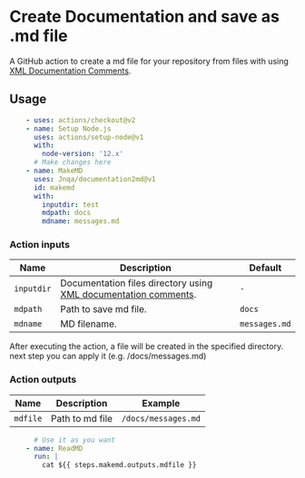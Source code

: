 # Create Documentation and save as .md file
A GitHub action to create a md file for your repository from files with using [XML Documentation Comments](https://docs.microsoft.com/en-us/dotnet/csharp/language-reference/xmldoc/).

## Usage

```yml
    - uses: actions/checkout@v2
    - name: Setup Node.js
      uses: actions/setup-node@v1
      with:
        node-version: '12.x'
      # Make changes here
    - name: MakeMD
      uses: Jnqa/documentation2md@v1
      id: makemd
      with:
        inputdir: test
        mdpath: docs
        mdname: messages.md
```

### Action inputs

| Name | Description | Default |
| --- | --- | --- |
| `inputdir` | Documentation files directory using [XML documentation comments](https://docs.microsoft.com/en-us/dotnet/csharp/language-reference/xmldoc/). | `-` |
| `mdpath` | Path to save md file. | `docs` |
| `mdname` | MD filename. | `messages.md` |

Аfter executing the action, a file will be created in the specified directory. next step you can apply it
(e.g. /docs/messages.md)

### Action outputs

| Name | Description | Example |
| --- | --- | --- |
| `mdfile` | Path to md file | `/docs/messages.md` |


```yml
      # Use it as you want
    - name: ReadMD
      run: |
        cat ${{ steps.makemd.outputs.mdfile }}
```

